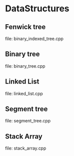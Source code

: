 # DataStructures
## Fenwick tree
file: binary_indexed_tree.cpp
## Binary tree
file: binary_tree.cpp
## Linked List 
file: linked_list.cpp
## Segment tree
file: segment_tree.cpp
## Stack Array
file: stack_array.cpp
